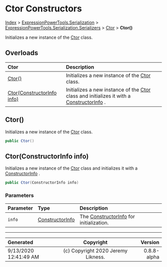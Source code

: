 ﻿# Ctor Constructors

[Index](../index.md) > [ExpressionPowerTools.Serialization](ExpressionPowerTools.Serialization.a.md) > [ExpressionPowerTools.Serialization.Serializers](ExpressionPowerTools.Serialization.Serializers.n.md) > [Ctor](ExpressionPowerTools.Serialization.Serializers.Ctor.cs.md) > **Ctor()**

Initializes a new instance of the [Ctor](ExpressionPowerTools.Serialization.Serializers.Ctor.cs.md) class.

## Overloads

| Ctor | Description |
| :-- | :-- |
| [Ctor()](#ctor) | Initializes a new instance of the [Ctor](ExpressionPowerTools.Serialization.Serializers.Ctor.cs.md) class. |
| [Ctor(ConstructorInfo info)](#ctorconstructorinfo-info) | Initializes a new instance of the [Ctor](ExpressionPowerTools.Serialization.Serializers.Ctor.cs.md) class and            initializes it with a [ConstructorInfo](https://docs.microsoft.com/dotnet/api/system.reflection.constructorinfo) . |

## Ctor()

Initializes a new instance of the [Ctor](ExpressionPowerTools.Serialization.Serializers.Ctor.cs.md) class.

```csharp
public Ctor()
```



## Ctor(ConstructorInfo info)

Initializes a new instance of the [Ctor](ExpressionPowerTools.Serialization.Serializers.Ctor.cs.md) class and
            initializes it with a [ConstructorInfo](https://docs.microsoft.com/dotnet/api/system.reflection.constructorinfo) .

```csharp
public Ctor(ConstructorInfo info)
```

### Parameters

| Parameter | Type | Description |
| :-- | :-- | :-- |
| `info` | [ConstructorInfo](https://docs.microsoft.com/dotnet/api/system.reflection.constructorinfo) | The [ConstructorInfo](https://docs.microsoft.com/dotnet/api/system.reflection.constructorinfo) for initialization. |



---

| Generated | Copyright | Version |
| :-- | :-: | --: |
| 9/13/2020 12:41:49 AM | (c) Copyright 2020 Jeremy Likness. | 0.8.8-alpha |
